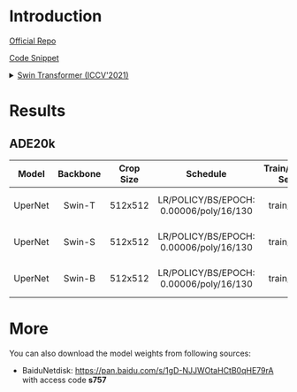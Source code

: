 # Introduction

<a href="https://github.com/microsoft/Swin-Transformer">Official Repo</a>

<a href="https://github.com/SegmentationBLWX/sssegmentation/tree/main/ssseg/modules/backbones">Code Snippet</a>

<details>
<summary align="left"><a href="https://arxiv.org/pdf/2103.14030.pdf">Swin Transformer (ICCV'2021)</a></summary>

```latex
@article{liu2021Swin,
    title={Swin Transformer: Hierarchical Vision Transformer using Shifted Windows},
    author={Liu, Ze and Lin, Yutong and Cao, Yue and Hu, Han and Wei, Yixuan and Zhang, Zheng and Lin, Stephen and Guo, Baining},
    journal={arXiv preprint arXiv:2103.14030},
    year={2021}
}
```

</details>


# Results

## ADE20k
| Model         | Backbone    | Crop Size  | Schedule                                | Train/Eval Set  | mIoU   | Download                                                                                                                                                                                                                                                                                                                                                                              |
| :-:           | :-:         | :-:        | :-:                                     | :-:             | :-:    | :-:                                                                                                                                                                                                                                                                                                                                                                                   |
| UperNet       | Swin-T      | 512x512    | LR/POLICY/BS/EPOCH: 0.00006/poly/16/130 | train/val       | 44.58% | [cfg](https://raw.githubusercontent.com/SegmentationBLWX/sssegmentation/main/ssseg/cfgs/upernet/cfgs_ade20k_swintiny.py) &#124; [model](https://github.com/SegmentationBLWX/modelstore/releases/download/ssseg_swin/upernet_swintiny_ade20k_train.pth) &#124; [log](https://github.com/SegmentationBLWX/modelstore/releases/download/ssseg_swin/upernet_swintiny_ade20k_train.log)    |
| UperNet       | Swin-S      | 512x512    | LR/POLICY/BS/EPOCH: 0.00006/poly/16/130 | train/val       | 48.39% | [cfg](https://raw.githubusercontent.com/SegmentationBLWX/sssegmentation/main/ssseg/cfgs/upernet/cfgs_ade20k_swinsmall.py) &#124; [model](https://github.com/SegmentationBLWX/modelstore/releases/download/ssseg_swin/upernet_swinsmall_ade20k_train.pth) &#124; [log](https://github.com/SegmentationBLWX/modelstore/releases/download/ssseg_swin/upernet_swinsmall_ade20k_train.log) |
| UperNet       | Swin-B      | 512x512    | LR/POLICY/BS/EPOCH: 0.00006/poly/16/130 | train/val       | 51.02% | [cfg](https://raw.githubusercontent.com/SegmentationBLWX/sssegmentation/main/ssseg/cfgs/upernet/cfgs_ade20k_swinbase.py) &#124; [model](https://github.com/SegmentationBLWX/modelstore/releases/download/ssseg_swin/upernet_swinbase_ade20k_train.pth) &#124; [log](https://github.com/SegmentationBLWX/modelstore/releases/download/ssseg_swin/upernet_swinbase_ade20k_train.log)    |


# More
You can also download the model weights from following sources:
- BaiduNetdisk: https://pan.baidu.com/s/1gD-NJJWOtaHCtB0qHE79rA with access code **s757**